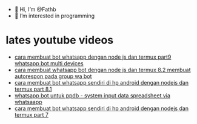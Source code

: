- 👋 Hi, I’m @Fathb
- 👀 I’m interested in programming

# lates youtube videos
<!-- YOUTUBE:START -->
- [cara membuat bot whatsapp dengan node js dan termux part9 whatsapp bot multi devices](https://www.youtube.com/watch?v=FegYRNKKSKQ)
- [cara membuat whatsapp bot dengan node js dan termux 8.2 membuat autorespon pada group wa bot](https://www.youtube.com/watch?v=ss4sPn2yGQg)
- [cara membuat bot whatsapp sendiri di hp android dengan nodejs dan termux part 8.1](https://www.youtube.com/watch?v=a-x3AsgWi6E)
- [whatsapp bot untuk ppdb - system input data spreadsheet via whatsaapp](https://www.youtube.com/watch?v=nylozKlD5xg)
- [cara membuat bot whatsapp sendiri di hp android dengan nodejs dan termux part 7](https://www.youtube.com/watch?v=uAYTT7nPjkw)
<!-- YOUTUBE:END -->

<!---
Fathb/Fathb is a ✨ special ✨ repository because its `README.md` (this file) appears on your GitHub profile.
You can click the Preview link to take a look at your changes.
--->
